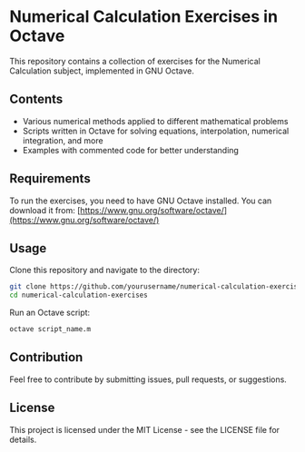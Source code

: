 # Numerical Calculation Exercises in Octave

This repository contains a collection of exercises for the Numerical Calculation subject, implemented in GNU Octave.

## Contents
- Various numerical methods applied to different mathematical problems
- Scripts written in Octave for solving equations, interpolation, numerical integration, and more
- Examples with commented code for better understanding

## Requirements
To run the exercises, you need to have GNU Octave installed. You can download it from:
[https://www.gnu.org/software/octave/](https://www.gnu.org/software/octave/)

## Usage
Clone this repository and navigate to the directory:
```bash
git clone https://github.com/yourusername/numerical-calculation-exercises.git
cd numerical-calculation-exercises
```
Run an Octave script:
```bash
octave script_name.m
```

## Contribution
Feel free to contribute by submitting issues, pull requests, or suggestions.

## License
This project is licensed under the MIT License - see the LICENSE file for details.
```

